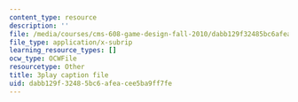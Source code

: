 ```yaml
---
content_type: resource
description: ''
file: /media/courses/cms-608-game-design-fall-2010/dabb129f32485bc6afeacee5ba9ff7fe_68567.vtt
file_type: application/x-subrip
learning_resource_types: []
ocw_type: OCWFile
resourcetype: Other
title: 3play caption file
uid: dabb129f-3248-5bc6-afea-cee5ba9ff7fe
---
```

